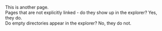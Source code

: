 This is another page.  
Pages that are not explicitly linked - do they show up in the explorer? Yes, they do.  
Do empty directories appear in the explorer?  No, they do not.